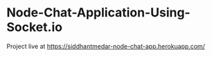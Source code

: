 # Node-Chat-Application-Using-Socket.io

Project live at https://siddhantmedar-node-chat-app.herokuapp.com/

